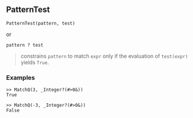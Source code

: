 ## PatternTest

```
PatternTest(pattern, test)
```
or
```
pattern ? test
```
> constrains `pattern` to match `expr` only if the evaluation of `test(expr)` yields `True`.

### Examples
```
>> MatchQ(3, _Integer?(#>0&))
True
	 
>> MatchQ(-3, _Integer?(#>0&))
False
```
